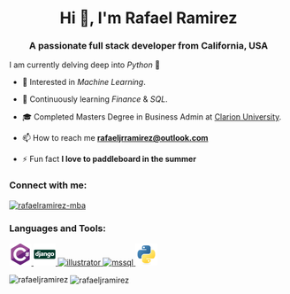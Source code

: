 <h1 align="center">Hi 👋, I'm Rafael Ramirez</h1>
<h3 align="center">A passionate full stack developer from California, USA</h3>

I am currently delving deep into *Python* 🚂   

* 🤔   Interested in *Machine Learning*.

* 🌱   Continuously learning  *Finance* & *SQL*.

* 🎓   Completed Masters Degree in Business Admin at [Clarion University](http://www.clarion.edu//).

- 📫 How to reach me **rafaeljrramirez@outlook.com**

- ⚡ Fun fact **I love to paddleboard in the summer**

<h3 align="left">Connect with me:</h3>
<p align="left">
<a href="https://linkedin.com/in/rafaelramirez-mba" target="blank"><img align="center" src="https://cdn.jsdelivr.net/npm/simple-icons@3.0.1/icons/linkedin.svg" alt="rafaelramirez-mba" height="30" width="40" /></a>
</p>

<h3 align="left">Languages and Tools:</h3>
<p align="left"> <a href="https://www.w3schools.com/cs/" target="_blank"> <img src="https://raw.githubusercontent.com/devicons/devicon/master/icons/csharp/csharp-original.svg" alt="csharp" width="40" height="40"/> </a> <a href="https://www.djangoproject.com/" target="_blank"> <img src="https://raw.githubusercontent.com/devicons/devicon/master/icons/django/django-original.svg" alt="django" width="40" height="40"/> </a> <a href="https://www.adobe.com/in/products/illustrator.html" target="_blank"> <img src="https://www.vectorlogo.zone/logos/adobe_illustrator/adobe_illustrator-icon.svg" alt="illustrator" width="40" height="40"/> </a> <a href="https://www.microsoft.com/en-us/sql-server" target="_blank"> <img src="https://cdn.worldvectorlogo.com/logos/microsoft-sql-server.svg" alt="mssql" width="40" height="40"/> </a> <a href="https://www.python.org" target="_blank"> <img src="https://raw.githubusercontent.com/devicons/devicon/master/icons/python/python-original.svg" alt="python" width="40" height="40"/> </a> </p>

<p><img align="left" src="https://github-readme-stats.vercel.app/api/top-langs?username=rafaeljramirez&show_icons=true&locale=en&layout=compact" alt="rafaeljramirez" /></p>

<p>&nbsp;<img align="center" src="https://github-readme-stats.vercel.app/api?username=rafaeljramirez&show_icons=true&locale=en" alt="rafaeljramirez" /></p>
